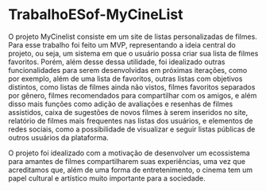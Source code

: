 # TrabalhoESof-MyCineList

O projeto MyCinelist consiste em um site de listas personalizadas de filmes. Para esse trabalho foi feito um MVP, representando a ideia central do projeto, ou seja, um sistema em que o usuário possa criar sua lista de filmes favoritos. Porém, além desse dessa utilidade, foi idealizado outras funcionalidades para serem desenvolvidas em próximas iterações, como por exemplo, além de uma lista de favoritos, outras listas com objetivos distintos, como listas de filmes ainda não vistos, filmes favoritos separados por gênero, filmes recomendados para compartilhar com os amigos, e além disso mais funções como adição de avaliações e resenhas de filmes assistidos, caixa de sugestões de novos filmes à serem inseridos no site, relatório de filmes mais frequentes nas listas dos usuários, e elementos de redes sociais, como a possibilidade de visualizar e seguir listas públicas de outros usuários da plataforma.

O projeto foi idealizado com a motivação de desenvolver um ecossistema para amantes de filmes compartilharem suas experiências, uma vez que acreditamos que, além de uma forma de entretenimento, o cinema tem um papel cultural e artístico muito importante para a sociedade.

